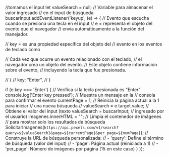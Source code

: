//tomamos el input 
let valueSearch = null; // Variable para almacenar el valor ingresado 
// en el input de búsqueda
buscarInput.addEventListener('keyup', (e) => {
  // Evento que escucha cuando se presiona una tecla en el input
  // e = representa el objeto del evento que el navegador 
  // envía automáticamente a la función del manejador.

//   key = es una propiedad específica del objeto del 
//   evento en los eventos de teclado como

// Cada vez que ocurre un evento relacionado con el teclado, 
// el navegador crea un objeto del evento.
//   Este objeto contiene información sobre el evento,
//   incluyendo la tecla que fue presionada.

// {
//     key: "Enter",
// }

  if (e.key === 'Enter') {
    // Verifica si la tecla presionada es "Enter"
    console.log('Enter key pressed'); // Muestra un mensaje en la 
    // consola para confirmar el evento
    currentPage = 1; // Reinicia la página actual a la 1 para iniciar
    //  una nueva búsqueda
    // valueSearch = e.target.value; // Obtiene el valor del input (texto 
    valueSearch = buscarInput; 
    // ingresado por el usuario)
    imagenes.innerHTML = ""; // Limpia el contenedor de imágenes 
    // para mostrar solo los resultados de búsqueda
    SolicitarImagenes(`https://api.pexels.com/v1/search?query=${valueSearch}&page=${currentPage}&per_page=${numPage}`);
    // Construye la URL de búsqueda personalizada:
    // - 'query': Define el término de búsqueda (valor del input)
    // - 'page': Página actual (reiniciada a 1)
    // - 'per_page': Número de imágenes por página (15 en este caso)
  }
});
